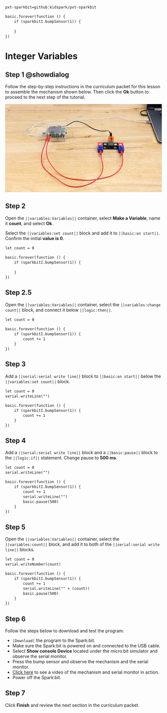 ```package
pxt-sparkbit=github:kidspark/pxt-sparkbit
```

```template
basic.forever(function () {
    if (sparkbitI.bumpSensor(1)) {
    	
    }
})
```

# Integer Variables

## Step 1 @showdialog

Follow the step-by-step instructions in the curriculum packet for this lesson to assemble the mechanism shown below. Then click the **Ok** button to proceed to the next step of the tutorial.

![integer-variables-1](https://raw.githubusercontent.com/KidSpark/tutorials/master/assets/3-3-integer-variables-1.png)

## Step 2

Open the ``||variables:Variables||`` container, select **Make a Variable**, name it **count**, and select **Ok**.

Select the ``||variables:set count||`` block and add it to ``||basic:on start||``. Confirm the initial **value is 0**. 

```blocks
let count = 0
```

```blocks
basic.forever(function () {
    if (sparkbitI.bumpSensor(1)) {
        
    }
})
```

## Step 2.5

Open the ``||variables:Variables||`` container, select the ``||variables:change count||`` block, and connect it below ``||logic:then||``.

```blocks
let count = 0
```

```blocks
basic.forever(function () {
    if (sparkbitI.bumpSensor(1)) {
        count += 1
    }
})
```


## Step 3


Add a ``||serial:serial write line||`` block to ``||basic:on start||`` below the ``||variables:set count||`` block.


```blocks
let count = 0
serial.writeLine("")
```

```blocks
basic.forever(function () {
    if (sparkbitI.bumpSensor(1)) {
        count += 1
    }
})
```

## Step 4

Add a ``||serial:serial write line||`` block and a ``||basic:pause||`` block to the ``||logic:if||`` statement. Change pause to **500 ms**.

```blocks
let count = 0
serial.writeLine("")
```

```blocks
basic.forever(function () {
    if (sparkbitI.bumpSensor(1)) {
        count += 1
        serial.writeLine("")
        basic.pause(500)
    }
})
```

## Step 5

Open the ``||variables:Variables||`` container, select the ``||variables:count||`` block, and add it to both of the ``||serial:serial write line||`` blocks.

```blocks
let count = 0
serial.writeNumber(count)
```

```blocks
basic.forever(function () {
    if (sparkbitI.bumpSensor(1)) {
        count += 1
        serial.writeLine("" + (count))
        basic.pause(500)
    }
})
```

## Step 6

Follow the steps below to download and test the program:
* ``|Download|`` the program to the Spark:bit.
* Make sure the Spark:bit is powered on and connected to the USB cable.
* Select **Show console Device** located under the micro:bit simulator and observe the serial monitor.
* Press the bump sensor and observe the mechanism and the serial monitor.
* [Click here](https://youtu.be/i9J7VC1TM9U) to see a video of the mechanism and serial monitor in action.
* Power off the Spark:bit.

## Step 7

Click **Finish** and review the next section in the curriculum packet.